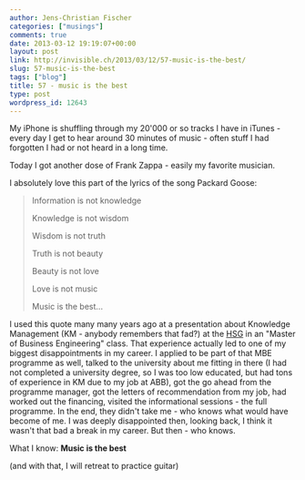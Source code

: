 ```yaml
---
author: Jens-Christian Fischer
categories: ["musings"]
comments: true
date: 2013-03-12 19:19:07+00:00
layout: post
link: http://invisible.ch/2013/03/12/57-music-is-the-best/
slug: 57-music-is-the-best
tags: ["blog"]
title: 57 - music is the best
type: post
wordpress_id: 12643
---
```


My iPhone is shuffling through my 20'000 or so tracks I have in iTunes - every day I get to hear around 30 minutes of music - often stuff I had forgotten I had or not heard in a long time.

Today I got another dose of Frank Zappa - easily my favorite musician.

I absolutely love this part of the lyrics of the song Packard Goose:


<blockquote>Information is not knowledge

Knowledge is not wisdom

Wisdom is not truth

Truth is not beauty

Beauty is not love

Love is not music

Music is the best...</blockquote>



I used this quote many many years ago at a presentation about Knowledge Management (KM - anybody remembers that fad?) at the [HSG](http://www.unisg.ch/) in an "Master of Business Engineering" class. That experience actually led to one of my biggest disappointments in my career. I applied to be part of that MBE programme as well, talked to the university about me fitting in there (I had not completed a university degree, so I was too low educated, but had tons of experience in KM due to my job at ABB), got the go ahead from the programme manager, got the letters of recommendation from my job, had worked out the financing, visited the informational sessions - the full programme. In the end, they didn't take me - who knows what would have become of me. I was deeply disappointed then, looking back, I think it wasn't that bad a break in my career. But then - who knows.

What I know: **Music is the best**

(and with that, I will retreat to practice guitar)

